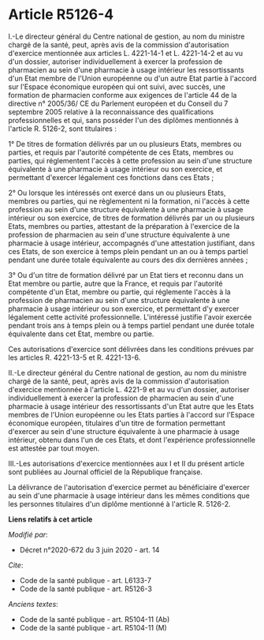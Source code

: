# Article R5126-4

I.-Le    directeur général du Centre national de gestion, au nom du ministre chargé de la santé, peut, après avis de la
commission d'autorisation d'exercice mentionnée aux articles L. 4221-14-1 et L. 4221-14-2 et au vu d'un dossier, autoriser
individuellement à exercer la profession de pharmacien au sein d'une pharmacie à usage intérieur les ressortissants d'un Etat
membre de l'Union européenne ou d'un autre Etat partie à l'accord sur l'Espace économique européen qui ont suivi, avec
succès, une formation de pharmacien conforme aux exigences de l'article 44 de la directive n° 2005/36/ CE du Parlement
européen et du Conseil du 7 septembre 2005 relative à la reconnaissance des qualifications professionnelles et qui, sans
posséder l'un des diplômes mentionnés à l'article R. 5126-2, sont titulaires : 

1° De titres de formation délivrés par un ou plusieurs Etats, membres ou parties, et requis par l'autorité compétente de ces
Etats, membres ou parties, qui réglementent l'accès à cette profession au sein d'une structure équivalente à une pharmacie à
usage intérieur ou son exercice, et permettant d'exercer légalement ces fonctions dans ces Etats ; 

2° Ou lorsque les intéressés ont exercé dans un ou plusieurs Etats, membres ou parties, qui ne règlementent ni la formation,
ni l'accès à cette profession au sein d'une structure équivalente à une pharmacie à usage intérieur ou son exercice, de
titres de formation délivrés par un ou plusieurs Etats, membres ou parties, attestant de la préparation à l'exercice de la
profession de pharmacien au sein d'une structure équivalente à une pharmacie à usage intérieur, accompagnés d'une attestation
justifiant, dans ces Etats, de son exercice à temps plein pendant un an ou à temps partiel pendant une durée totale
équivalente au cours des dix dernières années ; 

3° Ou d'un titre de formation délivré par un Etat tiers et reconnu dans un Etat membre ou partie, autre que la France, et
requis par l'autorité compétente d'un Etat, membre ou partie, qui réglemente l'accès à la profession de pharmacien au sein
d'une structure équivalente à une pharmacie à usage intérieur ou son exercice, et permettant d'y exercer légalement cette
activité professionnelle. L'intéressé justifie l'avoir exercée pendant trois ans à temps plein ou à temps partiel pendant une
durée totale équivalente dans cet Etat, membre ou partie. 

Ces autorisations d'exercice sont délivrées dans les conditions prévues par les articles R. 4221-13-5 et R. 4221-13-6. 

II.-Le    directeur général du Centre national de gestion, au nom du ministre chargé de la santé, peut, après avis de la
commission d'autorisation d'exercice mentionnée à l'article L. 4221-9 et au vu d'un dossier, autoriser individuellement à
exercer la profession de pharmacien au sein d'une pharmacie à usage intérieur des ressortissants d'un Etat autre que les
Etats membres de l'Union européenne ou les Etats parties à l'accord sur l'Espace économique européen, titulaires d'un titre
de formation permettant d'exercer au sein d'une structure équivalente à une pharmacie à usage intérieur, obtenu dans l'un de
ces Etats, et dont l'expérience professionnelle est attestée par tout moyen. 

III.-Les autorisations d'exercice mentionnées aux I et II du présent article sont publiées au Journal officiel de la
République française. 

La délivrance de l'autorisation d'exercice permet au bénéficiaire d'exercer au sein d'une pharmacie à usage intérieur dans
les mêmes conditions que les personnes titulaires d'un diplôme mentionné à l'article R. 5126-2.

**Liens relatifs à cet article**

_Modifié par_:

  - Décret n°2020-672 du 3 juin 2020 - art. 14

_Cite_:

  - Code de la santé publique - art. L6133-7
  - Code de la santé publique - art. R5126-3

_Anciens textes_:

  - Code de la santé publique - art. R5104-11 (Ab)
  - Code de la santé publique - art. R5104-11 (M)
